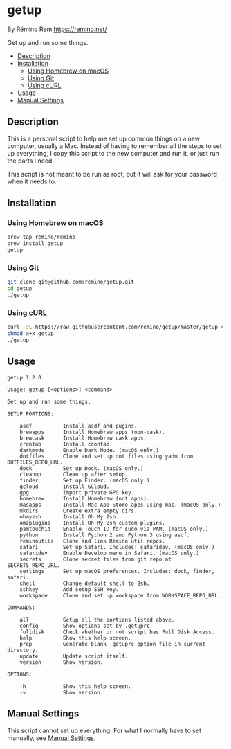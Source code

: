 getup
=====

By Rémino Rem <https://remino.net/>

Get up and run some things.

- [Description](#description)
- [Installation](#installation)
	- [Using Homebrew on macOS](#using-homebrew-on-macos)
	- [Using Git](#using-git)
	- [Using cURL](#using-curl)
- [Usage](#usage)
- [Manual Settings](#manual-settings)

## Description

This is a personal script to help me set up common things on a new computer,
usually a Mac. Instead of having to remember all the steps to set up everything,
I copy this script to the new computer and run it, or just run the parts I need.

This script is not meant to be run as root, but it will ask for your password
when it needs to.

## Installation

### Using Homebrew on macOS

```sh
brew tap remino/remino
brew install getup
getup
```

### Using Git

```sh
git clone git@github.com:remino/getup.git
cd getup
./getup
```

### Using cURL

```sh
curl -sL https://raw.githubusercontent.com/remino/getup/master/getup > getup
chmod a+x getup
./getup
```

## Usage

```
getup 1.2.0

Usage: getup [<options>] <command>

Get up and run some things.

SETUP PORTIONS:

	asdf          Install asdf and pugins.
	brewapps      Install Homebrew apps (non-cask).
	brewcask      Install Homebrew cask apps.
	crontab       Install crontab.
	darkmode      Enable Dark Mode. (macOS only.)
	dotfiles      Clone and set up dot files using yadm from DOTFILES_REPO_URL.
	dock          Set up Dock. (macOS only.)
	cleanup       Clean up after setup.
	finder        Set up Finder. (macOS only.)
	gcloud        Install GCloud.
	gpg           Import private GPG key.
	homebrew      Install Homebrew (not apps).
	masapps       Install Mac App Store apps using mas. (macOS only.)
	mkdirs        Create extra empty dirs.
	ohmyzsh       Install Oh My Zsh.
	omzplugins    Install Oh My Zsh custom plugins.
	pamtouchid    Enable Touch ID for sudo via PAM. (macOS only.)
	python        Install Python 2 and Python 3 using asdf.
	reminoutils   Clone and link Rémino util repos.
	safari        Set up Safari. Includes: safaridev. (macOS only.)
	safaridev     Enable Develop menu in Safari. (macOS only.)
	secrets       Clone secret files from git repo at SECRETS_REPO_URL.
	settings      Set up macOS preferences. Includes: dock, finder, safari.
	shell         Change default shell to Zsh.
	sshkey        Add setup SSH key.
	workspace     Clone and set up workspace from WORKSPACE_REPO_URL.

COMMANDS:

	all           Setup all the portions listed above.
	config        Show options set by .getuprc.
	fulldisk      Check whether or not script has Full Disk Access.
	help          Show this help screen.
	prep          Generate blank .getuprc option file in current directory.
	update        Update script itself.
	version       Show version.

OPTIONS:

	-h            Show this help screen.
	-v            Show version.

```

## Manual Settings

This script cannot set up everything. For what I normally have to set manually,
see [Manual Settings](settings.md).
